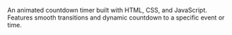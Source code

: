 An animated countdown timer built with HTML, CSS, and JavaScript. Features smooth transitions and dynamic countdown to a specific event or time.
